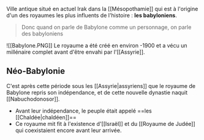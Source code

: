 Ville antique situé en actuel Irak dans la [[Mésopothamie]] qui est à l'origine d'un des royaumes les plus influents de l'histoire : **les babyloniens**.
> Donc quand on parle de Babylone comme un personnage, on parle des babyloniens


![[Babylone.PNG]]
Le royaume a été créé en environ -1900 et a vécu un millénaire complet avant d'être envahi par l'[[Assyrie]].
## Néo-Babylonie
C'est après cette période sous les [[Assyrie|assyriens]] que le royaume de Babylone repris son indépendance, et de cette nouvelle dynastie naquit [[Nabuchodonosor]].
- Avant leur indépendance, le peuple était appelé ==les [[Chaldée|chaldéen]]==
- Ce royaume mit fit à l'existence d'[[Israël]] et du [[Royaume de Judée]] qui coexistaient encore avant leur arrivée.